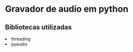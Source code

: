 <h1>Gravador de audio em python</h1>
<h2> Bibliotecas utilizadas</h2>
<li> threading </li>
<li> pyaudio </li>